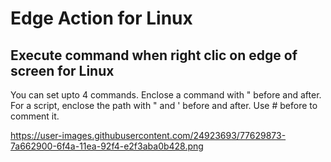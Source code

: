 # Edge Action for Linux

## Execute command when right clic on edge of screen for Linux

You can set upto 4 commands. Enclose a command with " before and after. For a script, enclose the path with " and ' before and after. Use # before to comment it.

https://user-images.githubusercontent.com/24923693/77629873-7a662900-6f4a-11ea-92f4-e2f3aba0b428.png

